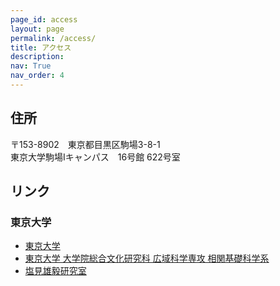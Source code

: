```yaml
---
page_id: access
layout: page
permalink: /access/
title: アクセス
description: 
nav: True
nav_order: 4
---
```


## 住所
〒153-8902　東京都目黒区駒場3-8-1  
東京大学駒場Iキャンパス　16号館 622号室  

## リンク
### 東京大学
- [東京大学](https://www.u-tokyo.ac.jp/ja/index.html)
- [東京大学 大学院総合文化研究科 広域科学専攻 相関基礎科学系](https://dbs.c.u-tokyo.ac.jp/)
- [塩見雄毅研究室](https://yukishiomi.com/)